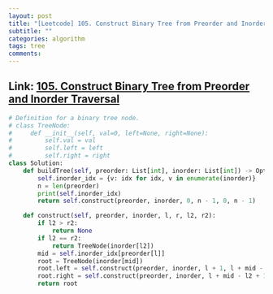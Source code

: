 ```yaml
---
layout: post
title: "[Leetcode] 105. Construct Binary Tree from Preorder and Inorder Traversal"
subtitle: ""
categories: algorithm
tags: tree
comments:
---
```


## Link: [105. Construct Binary Tree from Preorder and Inorder Traversal](https://leetcode.com/problems/construct-binary-tree-from-preorder-and-inorder-traversal/description/)

```py
# Definition for a binary tree node.
# class TreeNode:
#     def __init__(self, val=0, left=None, right=None):
#         self.val = val
#         self.left = left
#         self.right = right
class Solution:
    def buildTree(self, preorder: List[int], inorder: List[int]) -> Optional[TreeNode]:
        self.inorder_idx = {v: idx for idx, v in enumerate(inorder)}
        n = len(preorder)
        print(self.inorder_idx)
        return self.construct(preorder, inorder, 0, n - 1, 0, n - 1)

    def construct(self, preorder, inorder, l, r, l2, r2):
        if l2 > r2:
            return None
        if l2 == r2:
            return TreeNode(inorder[l2])
        mid = self.inorder_idx[preorder[l]]
        root = TreeNode(inorder[mid])
        root.left = self.construct(preorder, inorder, l + 1, l + mid - l2, l2, mid - 1)
        root.right = self.construct(preorder, inorder, l + mid - l2 + 1, r, mid + 1, r2)
        return root
```
